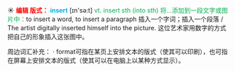 ☀ <font color="red">**编辑 版式：**</font>
<font color="sky blue">**insert**</font> [ɪn'sə:t] 
<font color="#00b050">vt. insert sth (into sth) 将…添加到一段文字或图片中：</font>to insert a word, to insert a paragraph 插入一个字词；插入一个段落 / The artist digitally inserted himself into the picture. 这位艺术家用数字的方式把自己的形象插入这张图中。

周边词汇补充：
· format可指在某页上安排文本的版式（使其可以印刷），也可指在屏幕上安排文本的版式（使其可以在电脑上以某种方式显示）。
